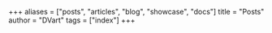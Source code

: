 +++
aliases = ["posts", "articles", "blog", "showcase", "docs"]
title = "Posts"
author = "DVart"
tags = ["index"]
+++
